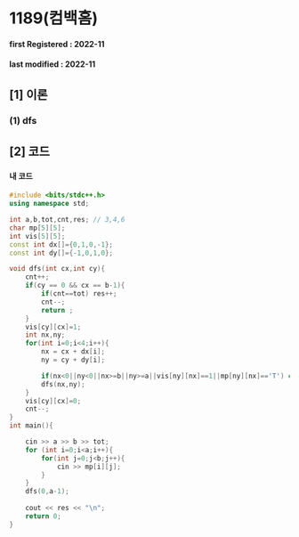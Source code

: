 # 1189(컴백홈)



#### **first Registered : 2022-11**

#### last modified : **2022-11**

## \[1] 이론

### (1) dfs

## \[2] 코드

#### 내 코드

```cpp
#include <bits/stdc++.h>
using namespace std;

int a,b,tot,cnt,res; // 3,4,6
char mp[5][5];
int vis[5][5];
const int dx[]={0,1,0,-1};
const int dy[]={-1,0,1,0};

void dfs(int cx,int cy){
    cnt++;
    if(cy == 0 && cx == b-1){
        if(cnt==tot) res++;
        cnt--;
        return ;
    }
    vis[cy][cx]=1;
    int nx,ny;
    for(int i=0;i<4;i++){
        nx = cx + dx[i];
        ny = cy + dy[i];

        if(nx<0||ny<0||nx>=b||ny>=a||vis[ny][nx]==1||mp[ny][nx]=='T') continue;
        dfs(nx,ny);
    }
    vis[cy][cx]=0;
    cnt--;
}
int main(){

    cin >> a >> b >> tot;
    for (int i=0;i<a;i++){
        for(int j=0;j<b;j++){
            cin >> mp[i][j];
        }
    }
    dfs(0,a-1);
    
    cout << res << "\n";
    return 0;
}
```
